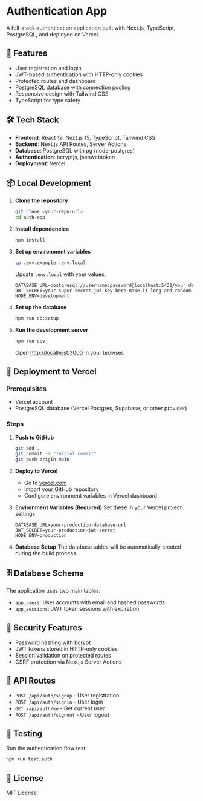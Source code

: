 # Authentication App

A full-stack authentication application built with Next.js, TypeScript, PostgreSQL, and deployed on Vercel.

## 🚀 Features

- User registration and login
- JWT-based authentication with HTTP-only cookies
- Protected routes and dashboard
- PostgreSQL database with connection pooling
- Responsive design with Tailwind CSS
- TypeScript for type safety

## 🛠️ Tech Stack

- **Frontend**: React 19, Next.js 15, TypeScript, Tailwind CSS
- **Backend**: Next.js API Routes, Server Actions
- **Database**: PostgreSQL with pg (node-postgres)
- **Authentication**: bcryptjs, jsonwebtoken
- **Deployment**: Vercel

## 📦 Local Development

1. **Clone the repository**
   ```bash
   git clone <your-repo-url>
   cd auth-app
   ```

2. **Install dependencies**
   ```bash
   npm install
   ```

3. **Set up environment variables**
   ```bash
   cp .env.example .env.local
   ```
   
   Update `.env.local` with your values:
   ```
   DATABASE_URL=postgresql://username:password@localhost:5432/your_db_name
   JWT_SECRET=your-super-secret-jwt-key-here-make-it-long-and-random
   NODE_ENV=development
   ```

4. **Set up the database**
   ```bash
   npm run db:setup
   ```

5. **Run the development server**
   ```bash
   npm run dev
   ```

   Open [http://localhost:3000](http://localhost:3000) in your browser.

## 🚀 Deployment to Vercel

### Prerequisites
- Vercel account
- PostgreSQL database (Vercel Postgres, Supabase, or other provider)

### Steps

1. **Push to GitHub**
   ```bash
   git add .
   git commit -m "Initial commit"
   git push origin main
   ```

2. **Deploy to Vercel**
   - Go to [vercel.com](https://vercel.com)
   - Import your GitHub repository
   - Configure environment variables in Vercel dashboard

3. **Environment Variables (Required)**
   Set these in your Vercel project settings:
   ```
   DATABASE_URL=your-production-database-url
   JWT_SECRET=your-production-jwt-secret
   NODE_ENV=production
   ```

4. **Database Setup**
   The database tables will be automatically created during the build process.

## 🗄️ Database Schema

The application uses two main tables:

- `app_users`: User accounts with email and hashed passwords
- `app_sessions`: JWT token sessions with expiration

## 🔐 Security Features

- Password hashing with bcrypt
- JWT tokens stored in HTTP-only cookies
- Session validation on protected routes
- CSRF protection via Next.js Server Actions

## 📝 API Routes

- `POST /api/auth/signup` - User registration
- `POST /api/auth/signin` - User login
- `GET /api/auth/me` - Get current user
- `POST /api/auth/signout` - User logout

## 🧪 Testing

Run the authentication flow test:
```bash
npm run test:auth
```

## 📄 License

MIT License
